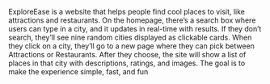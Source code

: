 
ExploreEase is a website that helps people find cool places to visit, like attractions and
restaurants. On the homepage, there’s a search box where users can type in a city, and it updates
in real-time with results. If they don’t search, they’ll see nine random cities displayed as
clickable cards. When they click on a city, they’ll go to a new page where they can pick between
Attractions or Restaurants. After they choose, the site will show a list of places in that city with
descriptions, ratings, and images. The goal is to make the experience simple, fast, and fun
